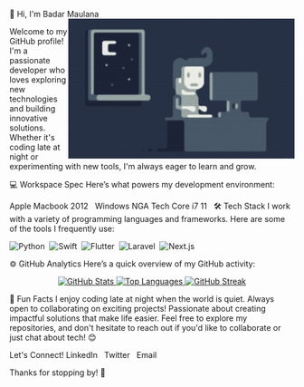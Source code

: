 👋 Hi, I'm Badar Maulana
<img alt="Night Coding" src="https://raw.githubusercontent.com/AVS1508/AVS1508/master/assets/Night-Coding.gif" align="right" width="400"/>

Welcome to my GitHub profile! I'm a passionate developer who loves exploring new technologies and building innovative solutions. Whether it's coding late at night or experimenting with new tools, I'm always eager to learn and grow.

💻 Workspace Spec
Here’s what powers my development environment:

Apple Macbook 2012 &nbsp;
Windows NGA Tech Core i7 11 &nbsp;
🛠 Tech Stack
I work with a variety of programming languages and frameworks. Here are some of the tools I frequently use:

<p>
<img src="https://img.shields.io/badge/-Python-05122A?style=flat&logo=python" alt="Python" />&nbsp;
<img src="https://img.shields.io/badge/Swift-05122A?flat&logo=swift&logoColor=D06224" alt="Swift" />&nbsp;
<img src="https://img.shields.io/badge/Flutter-05122A?style=flat&logo=flutter&logoColor=94B3FD" alt="Flutter" />&nbsp;
<img src="https://img.shields.io/badge/Laravel-05122A?style=flat&logo=laravel&logoColor=FF2D20" alt="Laravel" />&nbsp;
<img src="https://img.shields.io/badge/Next.js-05122A?style=flat&logo=next.js&logoColor=FFFFFF" alt="Next.js" />
</p>

⚙️ GitHub Analytics
Here’s a quick overview of my GitHub activity:

<p align="center">
<a href="https://github.com/badadarr">
<img height="150em" src="https://github-readme-stats.vercel.app/api?username=badadarr&show_icons=true&theme=algolia&include_all_commits=true&count_private=true" alt="GitHub Stats" />
<img height="150em" src="https://github-readme-stats-eight-theta.vercel.app/api/top-langs/?username=badadarr&layout=compact&langs_count=8&theme=algolia" alt="Top Languages" />
<img height="150em" src="https://github-readme-streak-stats.herokuapp.com/?user=badadarr&theme=dark&hide_border=false" alt="GitHub Streak" />
</a>
</p>

🌟 Fun Facts
I enjoy coding late at night when the world is quiet.
Always open to collaborating on exciting projects!
Passionate about creating impactful solutions that make life easier.
Feel free to explore my repositories, and don't hesitate to reach out if you'd like to collaborate or just chat about tech! 😊

Let's Connect!
LinkedIn &nbsp;
Twitter &nbsp;
Email

Thanks for stopping by! 🚀
